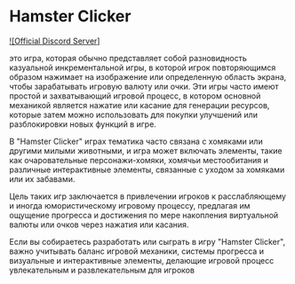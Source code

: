 # Hamster Clicker

[![Official Discord Server]]([https://discord.gg/EdWspu3](https://discord.gg/YQFTeBsmCD))

 это игра, которая обычно представляет собой разновидность казуальной инкрементальной игры, в которой игрок повторяющимся образом нажимает на изображение или определенную область экрана, чтобы зарабатывать игровую валюту или очки. Эти игры часто имеют простой и захватывающий игровой процесс, в котором основной механикой является нажатие или касание для генерации ресурсов, которые затем можно использовать для покупки улучшений или разблокировки новых функций в игре.

 В "Hamster Clicker" играх тематика часто связана с хомяками или другими милыми животными, и игра может включать элементы, такие как очаровательные персонажи-хомяки, хомячьи местообитания и различные интерактивные элементы, связанные с уходом за хомяками или их забавами.

 Цель таких игр заключается в привлечении игроков к расслабляющему и иногда юмористическому игровому процессу, предлагая им ощущение прогресса и достижения по мере накопления виртуальной валюты или очков через нажатия или касания.

Если вы собираетесь разработать или сыграть в игру "Hamster Clicker", важно учитывать баланс игровой механики, системы прогресса и визуальные и интерактивные элементы, делающие игровой процесс увлекательным и развлекательным для игроков
